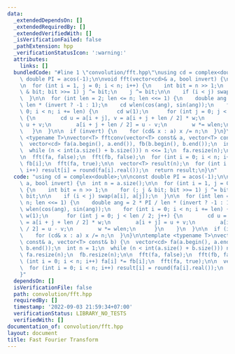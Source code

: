 ```yaml
---
data:
  _extendedDependsOn: []
  _extendedRequiredBy: []
  _extendedVerifiedWith: []
  _isVerificationFailed: false
  _pathExtension: hpp
  _verificationStatusIcon: ':warning:'
  attributes:
    links: []
  bundledCode: "#line 1 \"convolution/fft.hpp\"\nusing cd = complex<double>;\n\nconst\
    \ double PI = acos(-1);\n\nvoid fft(vector<cd>& a, bool invert) {\n  int n = a.size();\n\
    \n  for (int i = 1, j = 0; i < n; i++) {\n    int bit = n >> 1;\n    for (; j\
    \ & bit; bit >>= 1) j ^= bit;\n    j ^= bit;\n\n    if (i < j) swap(a[i], a[j]);\n\
    \  }\n\n  for (int len = 2; len <= n; len <<= 1) {\n    double ang = 2 * PI /\
    \ len * (invert ? -1 : 1);\n    cd wlen(cos(ang), sin(ang));\n    for (int i =\
    \ 0; i < n; i += len) {\n      cd w(1);\n      for (int j = 0; j < len / 2; j++)\
    \ {\n        cd u = a[i + j], v = a[i + j + len / 2] * w;\n        a[i + j] =\
    \ u + v;\n        a[i + j + len / 2] = u - v;\n        w *= wlen;\n      }\n \
    \   }\n  }\n\n  if (invert) {\n    for (cd& x : a) x /= n;\n  }\n}\n\ntemplate\
    \ <typename T>\nvector<T> fftconv(vector<T> const& a, vector<T> const& b) {\n\
    \  vector<cd> fa(a.begin(), a.end()), fb(b.begin(), b.end());\n  int n = 1;\n\
    \  while (n < int(a.size() + b.size())) n <<= 1;\n  fa.resize(n);\n  fb.resize(n);\n\
    \n  fft(fa, false);\n  fft(fb, false);\n  for (int i = 0; i < n; i++) fa[i] *=\
    \ fb[i];\n  fft(fa, true);\n\n  vector<T> result(n);\n  for (int i = 0; i < n;\
    \ i++) result[i] = round(fa[i].real());\n  return result;\n}\n"
  code: "using cd = complex<double>;\n\nconst double PI = acos(-1);\n\nvoid fft(vector<cd>&\
    \ a, bool invert) {\n  int n = a.size();\n\n  for (int i = 1, j = 0; i < n; i++)\
    \ {\n    int bit = n >> 1;\n    for (; j & bit; bit >>= 1) j ^= bit;\n    j ^=\
    \ bit;\n\n    if (i < j) swap(a[i], a[j]);\n  }\n\n  for (int len = 2; len <=\
    \ n; len <<= 1) {\n    double ang = 2 * PI / len * (invert ? -1 : 1);\n    cd\
    \ wlen(cos(ang), sin(ang));\n    for (int i = 0; i < n; i += len) {\n      cd\
    \ w(1);\n      for (int j = 0; j < len / 2; j++) {\n        cd u = a[i + j], v\
    \ = a[i + j + len / 2] * w;\n        a[i + j] = u + v;\n        a[i + j + len\
    \ / 2] = u - v;\n        w *= wlen;\n      }\n    }\n  }\n\n  if (invert) {\n\
    \    for (cd& x : a) x /= n;\n  }\n}\n\ntemplate <typename T>\nvector<T> fftconv(vector<T>\
    \ const& a, vector<T> const& b) {\n  vector<cd> fa(a.begin(), a.end()), fb(b.begin(),\
    \ b.end());\n  int n = 1;\n  while (n < int(a.size() + b.size())) n <<= 1;\n \
    \ fa.resize(n);\n  fb.resize(n);\n\n  fft(fa, false);\n  fft(fb, false);\n  for\
    \ (int i = 0; i < n; i++) fa[i] *= fb[i];\n  fft(fa, true);\n\n  vector<T> result(n);\n\
    \  for (int i = 0; i < n; i++) result[i] = round(fa[i].real());\n  return result;\n\
    }"
  dependsOn: []
  isVerificationFile: false
  path: convolution/fft.hpp
  requiredBy: []
  timestamp: '2022-09-03 21:59:34+07:00'
  verificationStatus: LIBRARY_NO_TESTS
  verifiedWith: []
documentation_of: convolution/fft.hpp
layout: document
title: Fast Fourier Transform
---
```

